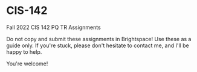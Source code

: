 # CIS-142
Fall 2022 CIS 142 PQ TR Assignments

Do not copy and submit these assignments in Brightspace! Use these as a guide 
only. If you're stuck, please don't hesitate to contact me, and I'll be happy
to help.

You're welcome!